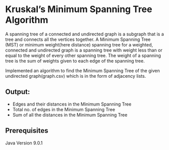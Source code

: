# Kruskal’s Minimum Spanning Tree Algorithm

A spanning tree of a connected and undirected graph is a subgraph that is a tree and connects all the vertices together. A Minimum Spanning Tree (MST) or minimum weight(here distance) spanning tree for a weighted, connected and undirected graph is a spanning tree with weight less than or equal to the weight of every other spanning tree. The weight of a spanning tree is the sum of weights given to each edge of the spanning tree.

Implemented an algorithm to find the Minimum Spanning Tree of the given undirected graph(graph.csv) which is in the form of adjacency lists.

## Output:
- Edges and their distances in the Minimum Spanning Tree
- Total no. of edges in the Minimum Spanning Tree
- Sum of all the distances in the Minimum Spanning Tree


## Prerequisites
Java Version 9.0.1
